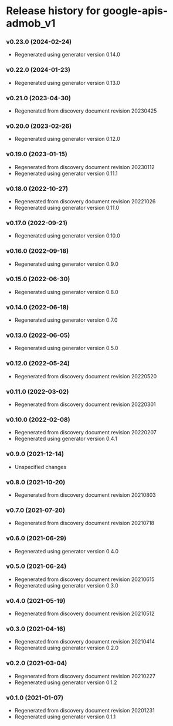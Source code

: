 # Release history for google-apis-admob_v1

### v0.23.0 (2024-02-24)

* Regenerated using generator version 0.14.0

### v0.22.0 (2024-01-23)

* Regenerated using generator version 0.13.0

### v0.21.0 (2023-04-30)

* Regenerated from discovery document revision 20230425

### v0.20.0 (2023-02-26)

* Regenerated using generator version 0.12.0

### v0.19.0 (2023-01-15)

* Regenerated from discovery document revision 20230112
* Regenerated using generator version 0.11.1

### v0.18.0 (2022-10-27)

* Regenerated from discovery document revision 20221026
* Regenerated using generator version 0.11.0

### v0.17.0 (2022-09-21)

* Regenerated using generator version 0.10.0

### v0.16.0 (2022-09-18)

* Regenerated using generator version 0.9.0

### v0.15.0 (2022-06-30)

* Regenerated using generator version 0.8.0

### v0.14.0 (2022-06-18)

* Regenerated using generator version 0.7.0

### v0.13.0 (2022-06-05)

* Regenerated using generator version 0.5.0

### v0.12.0 (2022-05-24)

* Regenerated from discovery document revision 20220520

### v0.11.0 (2022-03-02)

* Regenerated from discovery document revision 20220301

### v0.10.0 (2022-02-08)

* Regenerated from discovery document revision 20220207
* Regenerated using generator version 0.4.1

### v0.9.0 (2021-12-14)

* Unspecified changes

### v0.8.0 (2021-10-20)

* Regenerated from discovery document revision 20210803

### v0.7.0 (2021-07-20)

* Regenerated from discovery document revision 20210718

### v0.6.0 (2021-06-29)

* Regenerated using generator version 0.4.0

### v0.5.0 (2021-06-24)

* Regenerated from discovery document revision 20210615
* Regenerated using generator version 0.3.0

### v0.4.0 (2021-05-19)

* Regenerated from discovery document revision 20210512

### v0.3.0 (2021-04-16)

* Regenerated from discovery document revision 20210414
* Regenerated using generator version 0.2.0

### v0.2.0 (2021-03-04)

* Regenerated from discovery document revision 20210227
* Regenerated using generator version 0.1.2

### v0.1.0 (2021-01-07)

* Regenerated from discovery document revision 20201231
* Regenerated using generator version 0.1.1


